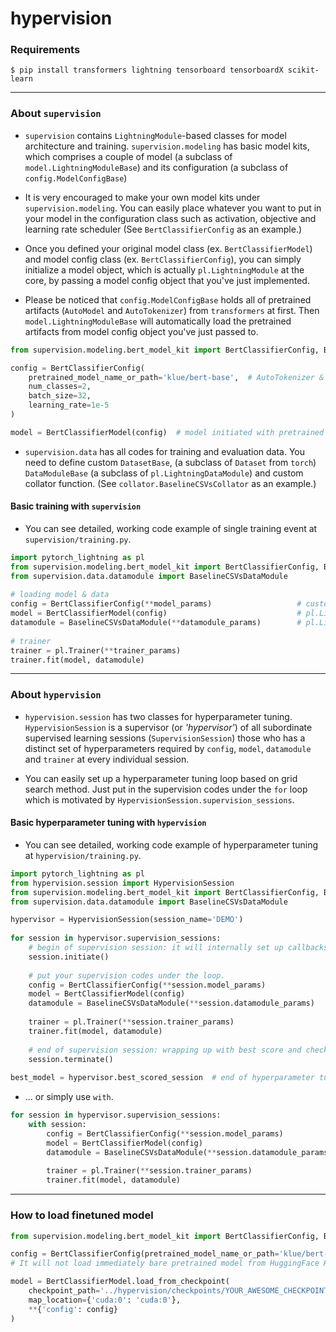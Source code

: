 # hypervision

### Requirements
```shell
$ pip install transformers lightning tensorboard tensorboardX scikit-learn
```

***
### About `supervision`

- `supervision` contains `LightningModule`-based classes for model architecture and training. `supervision.modeling` has basic model kits,
which comprises a couple of model (a subclass of `model.LightningModuleBase`) and its configuration (a subclass of `config.ModelConfigBase`)
 
- It is very encouraged to make your own model kits under `supervision.modeling`.
You can easily place whatever you want to put in your model in the configuration class such as activation, objective and learning rate scheduler (See `BertClassifierConfig` as an example.)

- Once you defined your original model class (ex. `BertClassifierModel`) and model config class (ex. `BertClassifierConfig`),
you can simply initialize a model object, which is actually `pl.LightningModule` at the core, by passing
a model config object that you've just implemented.

- Please be noticed that `config.ModelConfigBase` holds all of pretrained artifacts (`AutoModel` and `AutoTokenizer`) from
`transformers` at first. Then `model.LightningModuleBase` will automatically load the pretrained artifacts from model
config object you've just passed to.

```python
from supervision.modeling.bert_model_kit import BertClassifierConfig, BertClassifierModel

config = BertClassifierConfig(
    pretrained_model_name_or_path='klue/bert-base',  # AutoTokenizer & AutoModel are prepared to be fed to model later.
    num_classes=2,
    batch_size=32,
    learning_rate=1e-5
)

model = BertClassifierModel(config)  # model initiated with pretrained artifacts from config.
```
- `supervision.data` has all codes for training and evaluation data. You need to define custom `DatasetBase`, 
(a subclass of `Dataset` from `torch`) `DataModuleBase` (a subclass of `pl.LightningDataModule`) and
custom collator function. (See `collator.BaselineCSVsCollator` as an example.)

#### Basic training with `supervision`
- You can see detailed, working code example of single training event at `supervision/training.py`.
```python
import pytorch_lightning as pl
from supervision.modeling.bert_model_kit import BertClassifierConfig, BertClassifierModel
from supervision.data.datamodule import BaselineCSVsDataModule
 
# loading model & data
config = BertClassifierConfig(**model_params)                   # custom model config
model = BertClassifierModel(config)                             # pl.LightningModule
datamodule = BaselineCSVsDataModule(**datamodule_params)        # pl.LightningDataModule
 
# trainer
trainer = pl.Trainer(**trainer_params)
trainer.fit(model, datamodule)
```

***
### About `hypervision`

- `hypervision.session` has two classes for hyperparameter tuning. `HypervisionSession` is a supervisor (or *'hypervisor'*)
of all subordinate supervised learning sessions (`SupervisionSession`) those who has a distinct set of hyperparameters
required by `config`, `model`, `datamodule` and `trainer` at every individual session.

- You can easily set up a hyperparameter tuning loop based on grid search method. Just put in the supervision codes
under the `for` loop which is motivated by `HypervisionSession.supervision_sessions`.

#### Basic hyperparameter tuning with `hypervision`
- You can see detailed, working code example of hyperparameter tuning at `hypervision/training.py`.
```python
import pytorch_lightning as pl
from hypervision.session import HypervisionSession
from supervision.modeling.bert_model_kit import BertClassifierConfig, BertClassifierModel
from supervision.data.datamodule import BaselineCSVsDataModule

hypervisor = HypervisionSession(session_name='DEMO')
 
for session in hypervisor.supervision_sessions:
    # begin of supervision session: it will internally set up callbacks and tensorboard logger.
    session.initiate()
     
    # put your supervision codes under the loop.
    config = BertClassifierConfig(**session.model_params)                 # custom model config
    model = BertClassifierModel(config)                                   # pl.LightningModule
    datamodule = BaselineCSVsDataModule(**session.datamodule_params)      # pl.LightningDataModule
     
    trainer = pl.Trainer(**session.trainer_params)
    trainer.fit(model, datamodule)
 
    # end of supervision session: wrapping up with best score and checkpoint are registered.
    session.terminate()
 
best_model = hypervisor.best_scored_session  # end of hyperparameter tuning loop.
```
- ... or simply use `with`.
```python
for session in hypervisor.supervision_sessions:
    with session:
        config = BertClassifierConfig(**session.model_params)                 # custom model config
        model = BertClassifierModel(config)                                   # pl.LightningModule
        datamodule = BaselineCSVsDataModule(**session.datamodule_params)      # pl.LightningDataModule
         
        trainer = pl.Trainer(**session.trainer_params)
        trainer.fit(model, datamodule)
```

***
### How to load finetuned model
```python
from supervision.modeling.bert_model_kit import BertClassifierConfig, BertClassifierModel

config = BertClassifierConfig(pretrained_model_name_or_path='klue/bert-base', num_classes=2)
# It will not load immediately bare pretrained model from HuggingFace Hub until requested.

model = BertClassifierModel.load_from_checkpoint(
    checkpoint_path='../hypervision/checkpoints/YOUR_AWESOME_CHECKPOINT.ckpt',
    map_location={'cuda:0': 'cuda:0'},
    **{'config': config}
)
```

